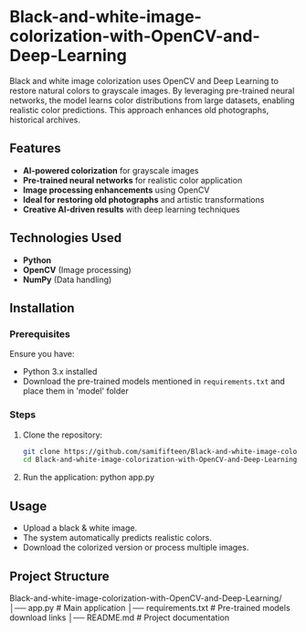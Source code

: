 # Black-and-white-image-colorization-with-OpenCV-and-Deep-Learning
Black and white image colorization uses OpenCV and Deep Learning to restore natural colors to grayscale images. By leveraging pre-trained neural networks, the model learns color distributions from large datasets, enabling realistic color predictions. This approach enhances old photographs, historical archives.

## Features
- **AI-powered colorization** for grayscale images
- **Pre-trained neural networks** for realistic color application
- **Image processing enhancements** using OpenCV
- **Ideal for restoring old photographs** and artistic transformations
- **Creative AI-driven results** with deep learning techniques

## Technologies Used
- **Python**
- **OpenCV** (Image processing)
- **NumPy** (Data handling)

## Installation
### Prerequisites
Ensure you have:
- Python 3.x installed
- Download the pre-trained models mentioned in `requirements.txt` and place them in 'model' folder

### Steps
1. Clone the repository:
   ```bash
   git clone https://github.com/samififteen/Black-and-white-image-colorization-with-OpenCV-and-Deep-Learning.git
   cd Black-and-white-image-colorization-with-OpenCV-and-Deep-Learning

2. Run the application:
python app.py

## Usage
- Upload a black & white image.
- The system automatically predicts realistic colors.
- Download the colorized version or process multiple images. 

## Project Structure
Black-and-white-image-colorization-with-OpenCV-and-Deep-Learning/
│── app.py         # Main application
│── requirements.txt  # Pre-trained models download links
│── README.md      # Project documentation